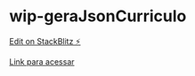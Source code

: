 # wip-geraJsonCurriculo

[Edit on StackBlitz ⚡️](https://stackblitz.com/edit/web-platform-kmtm7m)

[Link para acessar](https://capp98.github.io/wip-geraJsonCurriculo/)
